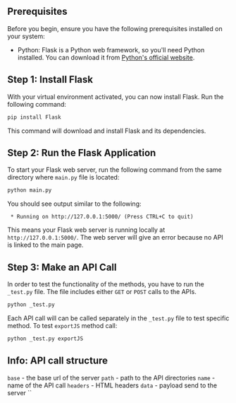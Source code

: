 ## Prerequisites

Before you begin, ensure you have the following prerequisites installed on your system:

- Python: Flask is a Python web framework, so you'll need Python installed. You can download it from [Python's official website](https://www.python.org/downloads/).

## Step 1: Install Flask

With your virtual environment activated, you can now install Flask. Run the following command:

```bash
pip install Flask
```

This command will download and install Flask and its dependencies.

## Step 2: Run the Flask Application

To start your Flask web server, run the following command from the same directory where `main.py` file is located:

```bash
python main.py
```

You should see output similar to the following:

```
 * Running on http://127.0.0.1:5000/ (Press CTRL+C to quit)
```

This means your Flask web server is running locally at `http://127.0.0.1:5000/`. The web server will give an error because no API is linked to the main page.

## Step 3: Make an API Call

In order to test the functionality of the methods, you have to run the `_test.py` file. The file includes either `GET` or `POST` calls to the APIs.

```bash
python _test.py
```

Each API call will can be called separately in the `_test.py` file to test specific method. To test `exportJS` method call:

```bash
python _test.py exportJS
```

## Info: API call structure

`base` - the base url of the server
`path` - path to the API directories
`name` - name of the API call
`headers` - HTML headers
`data` - payload send to the server
``
